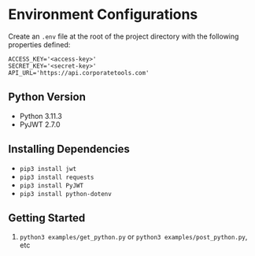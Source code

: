 # Environment Configurations
Create an `.env` file at the root of the project directory with the following properties defined:

```
ACCESS_KEY='<access-key>'
SECRET_KEY='<secret-key>'
API_URL='https://api.corporatetools.com'
```

## Python Version
- Python 3.11.3
- PyJWT 2.7.0

## Installing Dependencies
- `pip3 install jwt`
- `pip3 install requests`
- `pip3 install PyJWT`
- `pip3 install python-dotenv`

## Getting Started
1. `python3 examples/get_python.py` or `python3 examples/post_python.py`, etc